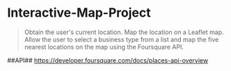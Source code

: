 # Interactive-Map-Project

<!-- Part 1 -->

> Obtain the user's current location.
> Map the location on a Leaflet map.
> Allow the user to select a business type from a list and map the five nearest locations on the map using the Foursquare API.

##API## https://developer.foursquare.com/docs/places-api-overview

<!-- Part 2 -->